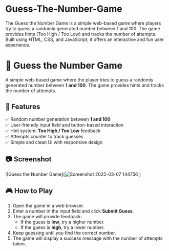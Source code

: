 # Guess-The-Number-Game
The Guess the Number Game is a simple web-based game where players try to guess a randomly generated number between 1 and 100. The game provides hints (Too High / Too Low) and tracks the number of attempts. Built using HTML, CSS, and JavaScript, it offers an interactive and fun user experience.
# 🎯 Guess the Number Game  

A simple web-based game where the player tries to guess a randomly generated number between **1 and 100**. The game provides hints and tracks the number of attempts.  

## 🚀 Features  
✅ Random number generation between **1 and 100**  
✅ User-friendly input field and button-based interaction  
✅ Hint system: **Too High / Too Low** feedback  
✅ Attempts counter to track guesses  
✅ Simple and clean UI with responsive design  

## 📷 Screenshot  
![Guess the Number Game](![Screenshot 2025-03-07 144756](https://github.com/user-attachments/assets/cde8892f-4333-461f-8044-2257a0c0a78e)
)  

## 🎮 How to Play  
1. Open the game in a web browser.  
2. Enter a number in the input field and click **Submit Guess**.  
3. The game will provide feedback:  
   - If the guess is **low**, try a higher number.  
   - If the guess is **high**, try a lower number.  
4. Keep guessing until you find the correct number.  
5. The game will display a success message with the number of attempts taken.  

